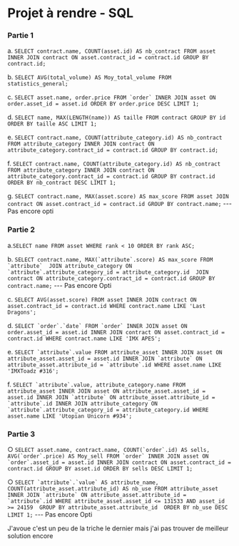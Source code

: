 # Projet à rendre - SQL

### Partie 1

a. ```SELECT contract.name, COUNT(asset.id) AS nb_contract FROM asset INNER JOIN contract ON asset.contract_id = contract.id GROUP BY contract.id;```

b. ```SELECT AVG(total_volume) AS Moy_total_volume FROM statistics_general;```

c. ```SELECT asset.name, order.price FROM `order` INNER JOIN asset ON order.asset_id = asset.id ORDER BY order.price DESC LIMIT 1;```

d. ```SELECT name, MAX(LENGTH(name)) AS taille FROM contract GROUP BY id ORDER BY taille ASC LIMIT 1;```

e. ```SELECT contract.name, COUNT(attribute_category.id) AS nb_contract FROM attribute_category INNER JOIN contract ON attribute_category.contract_id = contract.id GROUP BY contract.id;```

f. ```SELECT contract.name, COUNT(attribute_category.id) AS nb_contract FROM attribute_category INNER JOIN contract ON attribute_category.contract_id = contract.id GROUP BY contract.id ORDER BY nb_contract DESC LIMIT 1;```

g. ```SELECT contract.name, MAX(asset.score) AS max_score FROM asset JOIN contract ON asset.contract_id = contract.id GROUP BY contract.name;``` --- Pas encore opti

### Partie 2

a.```SELECT name FROM asset WHERE rank < 10 ORDER BY rank ASC;```

b. ```SELECT contract.name, MAX(`attribute`.score) AS max_score FROM `attribute` 
JOIN attribute_category ON `attribute`.attribute_category_id = attribute_category.id 
JOIN contract ON attribute_category.contract_id = contract.id
GROUP BY contract.name;``` --- Pas encore Opti

c. ```SELECT AVG(asset.score) FROM asset INNER JOIN contract ON asset.contract_id = contract.id WHERE contract.name LIKE 'Last Dragons';```

d. ```SELECT `order`.`date` FROM `order` INNER JOIN asset ON order.asset_id = asset.id INNER JOIN contract ON asset.contract_id = contract.id WHERE contract.name LIKE 'IMX APES';```

e. ```SELECT `attribute`.value FROM attribute_asset
INNER JOIN asset ON attribute_asset.asset_id = asset.id
INNER JOIN `attribute` ON attribute_asset.attribute_id = `attribute`.id
WHERE asset.name LIKE 'IMXToadz #316';```

f. ```SELECT `attribute`.value, attribute_category.name FROM attribute_asset
INNER JOIN asset ON attribute_asset.asset_id = asset.id
INNER JOIN `attribute` ON attribute_asset.attribute_id = `attribute`.id
INNER JOIN attribute_category ON `attribute`.attribute_category_id = attribute_category.id
WHERE asset.name LIKE 'Utopian Unicorn #934';```

### Partie 3

○ ```SELECT asset.name, contract.name, COUNT(`order`.id) AS sells, AVG(`order`.price) AS Moy_sell FROM `order`
INNER JOIN asset ON `order`.asset_id = asset.id
INNER JOIN contract ON asset.contract_id = contract.id
GROUP BY asset.id
ORDER BY sells DESC
LIMIT 1;```

○ ```SELECT `attribute`.`value` AS attribute_name, COUNT(attribute_asset.attribute_id) AS nb_use FROM attribute_asset 
INNER JOIN `attribute` ON attribute_asset.attribute_id = `attribute`.id
WHERE attribute_asset.asset_id <= 131533 AND asset_id >= 24159 
GROUP BY attribute_asset.attribute_id 
ORDER BY nb_use DESC 
LIMIT 1;``` --- Pas encore Opti

J'avoue c'est un peu de la triche le dernier mais j'ai pas trouver de meilleur solution encore
